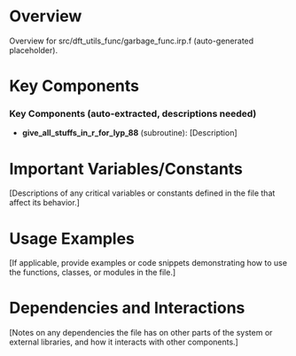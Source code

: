 # Overview

Overview for src/dft_utils_func/garbage_func.irp.f (auto-generated placeholder).

# Key Components

### Key Components (auto-extracted, descriptions needed)
- **give_all_stuffs_in_r_for_lyp_88** (subroutine): [Description]

# Important Variables/Constants

[Descriptions of any critical variables or constants defined in the file that affect its behavior.]

# Usage Examples

[If applicable, provide examples or code snippets demonstrating how to use the functions, classes, or modules in the file.]

# Dependencies and Interactions

[Notes on any dependencies the file has on other parts of the system or external libraries, and how it interacts with other components.]
